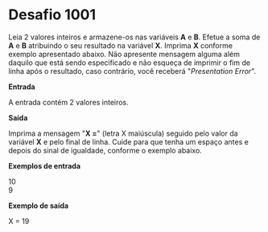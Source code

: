 # Desafio 1001

Leia 2 valores inteiros e armazene-os nas variáveis **A** e **B**. Efetue a soma de **A** e **B** atribuindo o seu resultado na variável **X**. Imprima **X** conforme exemplo apresentado abaixo. Não apresente mensagem alguma além daquilo que está sendo especificado e não esqueça de imprimir o fim de linha após o resultado, caso contrário, você receberá "_Presentation Error_".

**Entrada**

A entrada contém 2 valores inteiros.

**Saída**

Imprima a mensagem "**X =**" (letra X maiúscula) seguido pelo valor da variável **X** e pelo final de linha. Cuide para que tenha um espaço antes e depois do sinal de igualdade, conforme o exemplo abaixo.

**Exemplos de entrada**

10  
9

**Exemplo de saída**

X = 19